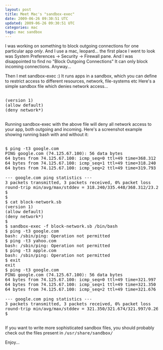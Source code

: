 ```yaml
---           
layout: post
title: Meet Mac's "sandbox-exec"
date: 2009-06-26 09:30:51 UTC
updated: 2009-06-26 09:30:51 UTC
categories: mac
tags: mac sandbox
---
```

 
I was working on something to block outgoing connections for one particular app *only*. And I use a mac, leopard... the 
first place I went to look was System Preferences -> Security -> Firewall pane. And I was disappointed to find no 
"Block Outgoing Connections"
It can only block incoming connections. Anyway...

Then I met sandbox-exec :) It runs apps in a sandbox, which you can define to restrict access to different resources, 
network, file-systems etc Here's a simple sandbox file which denies network access...

<pre name="code" class="bash:collapse">

(version 1)
(allow default)
(deny network*)

</pre>

Running sandbox-exec with the above file will deny all network access to your app, both outgoing and incoming. Here's a 
screenshot example showing running bash with and without it:

<pre class="console">

$ ping -t3 google.com
PING google.com (74.125.67.100): 56 data bytes
64 bytes from 74.125.67.100: icmp_seq=0 ttl=49 time=368.312 ms
64 bytes from 74.125.67.100: icmp_seq=1 ttl=49 time=318.240 ms
64 bytes from 74.125.67.100: icmp_seq=2 ttl=49 time=319.793 ms

--- google.com ping statistics ---
3 packets transmitted, 3 packets received, 0% packet loss
round-trip min/avg/max/stddev = 318.240/335.448/368.312/23.247 ms
$ 
$
$ cat block-network.sb 
(version 1)
(allow default)
(deny network*)
$ 
$ sandbox-exec -f block-network.sb /bin/bash 
$ ping -t3 google.com
bash: /sbin/ping: Operation not permitted
$ ping -t3 yahoo.com
bash: /sbin/ping: Operation not permitted
$ ping -t3 apple.com
bash: /sbin/ping: Operation not permitted
$ exit
exit
$ ping -t3 google.com
PING google.com (74.125.67.100): 56 data bytes
64 bytes from 74.125.67.100: icmp_seq=0 ttl=49 time=321.997 ms
64 bytes from 74.125.67.100: icmp_seq=1 ttl=49 time=321.350 ms
64 bytes from 74.125.67.100: icmp_seq=2 ttl=49 time=321.676 ms

--- google.com ping statistics ---
3 packets transmitted, 3 packets received, 0% packet loss
round-trip min/avg/max/stddev = 321.350/321.674/321.997/0.264 ms
$

</pre>


If you want to write more sophisticated sandbox files, you should probably check out the files present in 
<tt>/usr/share/sandbox/</tt>


Enjoy...<img src="http://feeds.feedburner.com/~r/abhisanoujam-blogspot/~4/c7mAmEQ6Ky0" height="1" width="1"/>
